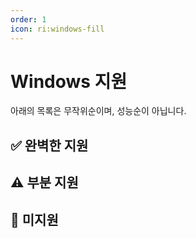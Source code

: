 ```yaml
---
order: 1
icon: ri:windows-fill
---
```


# Windows 지원

아래의 목록은 무작위순이며, 성능순이 아닙니다.

<script setup>
import MarkdownIt from 'markdown-it'
import MarkdownItAnchor from 'markdown-it-anchor'

const shuffleArray = (array) => {
    for (let i = array.length - 1; i > 0; i--) {
        const j = Math.floor(Math.random() * (i + 1));
        [array[i], array[j]] = [array[j], array[i]];
    }
    return array;
}

const fullySupport = shuffleArray([
`
### ✅ [Bluestacks 5](https://www.bluestacks.com/ko/) (권장 👍)

완벽히 지원됩니다. \`설정\` - \`고급 설정\`에서 \`ADB 기능\`을 켜야 합니다.

- 번들 및 느린 설치를 피하기 위해 [오프라인 설치 파일](https://support.bluestacks.com/hc/ko/articles/4402611273485-%EB%B8%94%EB%A3%A8%EC%8A%A4%ED%83%9D-5-%EC%98%A4%ED%94%84%EB%9D%BC%EC%9D%B8-%EC%84%A4%EC%B9%98-%ED%94%84%EB%A1%9C%EA%B7%B8%EB%9E%A8)을 다운로드하는 것이 좋습니다. [Android 11](https://support.bluestacks.com/hc/ko/articles/4402611273485-%EB%B8%94%EB%A3%A8%EC%8A%A4%ED%83%9D-5-%EC%98%A4%ED%94%84%EB%9D%BC%EC%9D%B8-%EC%84%A4%EC%B9%98-%ED%94%84%EB%A1%9C%EA%B7%B8%EB%9E%A8) 버전을 권장합니다. 제거하려면, 남은 파일들을 제거하려면 [제거 도구](https://support.bluestacks.com/hc/ko/articles/360057724751-PC%EC%97%90%EC%84%9C-%EB%B8%94%EB%A3%A8%EC%8A%A4%ED%83%9D-5-%EB%B8%94%EB%A3%A8%EC%8A%A4%ED%83%9D-X-%EB%B0%8F-%EB%B8%94%EB%A3%A8%EC%8A%A4%ED%83%9D-%EC%84%9C%EB%B9%84%EC%8A%A4%EB%A5%BC-%EC%99%84%EC%A0%84%ED%9E%88-%EC%A0%9C%EA%B1%B0%ED%95%98%EB%8A%94-%EB%B0%A9%EB%B2%95)를 사용하세요.
- adb 포트 번호가 불규칙적으로 변경되고 시작할 때마다 다르면 컴퓨터에 [Hyper-V](https://support.bluestacks.com/hc/ko/articles/4415238471053-Hyper-V-%EC%A7%80%EC%9B%90-%EC%9C%88%EB%8F%84%EC%9A%B0-10-%EB%B0%8F-11%EC%9D%98-%EB%B8%94%EB%A3%A8%EC%8A%A4%ED%83%9D-5%EC%97%90-%EB%8C%80%ED%95%9C-%EC%8B%9C%EC%8A%A4%ED%85%9C-%EC%9A%94%EA%B5%AC-%EC%82%AC%ED%95%AD)가 활성화되어 있을 수 있습니다. MAA는 이제 블루스택 에뮬레이터 구성 파일 내에서 포트 번호를 자동으로 읽도록 시도할 것입니다. 작동하지 않거나 다중 오픈/다중 에뮬레이터 커널이 필요한 경우 [자주 묻는 질문](../faq.md#블루스택-에뮬레이터가-매번-시작될-때마다-포트-번호가-다릅니다-hyper-v)을 참조하여 변경하세요. Hyper-V가 관리자로 실행되므로 에뮬레이터 자동 종료, 자동 연결 감지 등 adb를 사용하지 않는 작업도 관리자로 실행해야 합니다.
`,
`
### ✅ [MuMu Emulator 12](https://mumu.163.com/)

완벽하게 호환되며, 독점적인 익스트림 컨트롤 모드를 추가로 지원합니다.

- \`완료 후 에뮬레이터 종료\` 기능은 때때로 비정상적일 수 있으며, 그런 경우에는 MuMu 공식으로 문의하세요.
- MuMu 12 버전 3.5.4 ~ 3.5.7을 사용 중인 경우, MuMu 12 설정 - 기타에서 \`백그라운드에서 활성 상태 유지\` 기능을 비활성화해야 합니다. \(자세한 내용은 [공식 공지사항](https://mumu.163.com/help/20230802/35047_1102450.html) 참고\)
- 여러 인스턴스를 열 때는 MuMu 12 멀티 인스턴스의 ADB 버튼을 통해 해당 인스턴스의 포트 정보를 확인하고, MAA \`설정\` → \`연결 설정\`에서 연결 주소의 포트 번호를 해당 포트로 변경해야 합니다.

#### MuMu 스크린샷 강화 모드

공식 MuMu 12 3.8.13 이후 버전을 사용해야 하며, 백그라운드 실행을 닫아야 합니다. 아크 에디션 및 국제 에디션은 현재 지원되지 않습니다.

##### 연결 설정

1. \`설정\` → \`연결 설정\`, \`MuMu 스크린샷 강화 모드 사용\` 확인란을 선택합니다.

2. \`MuMu 에뮬레이터 경로\`에는 \`MuMuPlayer-12.0\` 폴더의 경로를 입력합니다. 예: \`C:\\Program Files\\Netease\\MuMuPlayer-12.0\`.

3. \`인스턴스 번호\`에는 MuMu Multiplayer의 해당 에뮬레이터의 일련 번호를 입력합니다. 예: 주요 멀티플레이어의 경우 \`0\`.

4. \`인스턴스 스크린\`에는 \`0\`을 입력합니다.

##### 백그라운드 실행 상태에 대해

꺼놓는 것이 좋습니다. 이때 인스턴스 화면은 항상 \`0\`입니다.

켜져 있으면 MuMu 에뮬레이터 탭의 순서가 인스턴스 화면의 일련 번호여야 합니다. 예: 에뮬레이터 데스크톱은 \`0\`, 명일방주 클라이언트는 \`1\`입니다.

백그라운드 실행에 대한 적용은 매우 불완전하며, 원인 미상의 문제가 항상 발생하므로 권장하지 않습니다.
`,
`
### ✅ [Nox](https://kr.bignox.com/)

완벽히 지원됩니다.
`,
`
### ✅ [Nox Android 9](https://kr.bignox.com/)

완벽히 지원됩니다.
`,
`
### ✅ [Memu](https://www.memuplay.com/ko/)

지원되지만, 테스트 수가 적으며 알려지지 않은 오류가 있을 수 있습니다.
`,
`
### ✅ [Android Virtual Device](https://developer.android.com/studio/run/managing-avds)

지원됩니다.
`,
])

const particallySupport = shuffleArray([
`
### ⚠️ [Google Play Games Beta](https://developer.android.com/games/playgames/pg-emulator?hl=zh-cn#installing-game-consumer)

호환되지 않습니다. [클라이언트](https://developer.android.com/games/playgames/pg-emulator?hl=zh-cn#installing-game-consumer)의 ADB 포트를 사용할 수 없습니다.

단, KR의 경우 [PlayBridge](https://github.com/ACK72/PlayBridge)를 이용해 사용이 가능하지만, 공식 지원이 아니므로 서비스가 불안정할 수 있습니다.
`,
`
### ⚠️ [MuMu Player](https://www.mumuglobal.com/kr/)

지원됩니다. 단,

- minitouch 또는 maatouch의 효율적인 터치 방식을 사용하려면 adb를 강제 교체해야 합니다.
- MAA가 adb 경로와 주소를 얻기 위해 관리자 권한으로 실행되어야 합니다. (MuMu가 관리자 권한으로 실행되기 때문입니다)
- 관리자 권한으로 실행하고 싶지 않다면 adb 경로와 주소를 직접 입력할 수도 있습니다.
- MAA의 기본 해상도 사용은 권장되지 않습니다. \`1280×720\`, \`1920×1080\`, \`2560×1440\` 등의 일반적인 해상도를 사용해 주세요.
- MuMu는 여러 개를 열어도 하나의 adb 포트를 사용하므로, 여러 개의 클라이언트를 지원하지는 못합니다.
`,
`
### ⚠️ [LDPlayer](https://kr.ldplayer.net/)

지원됩니다.

- LDPlayer 9는 9.0.37 버전 이상을, LDPlayer 5는 5.0.44 버전 이상을 권장드립니다.
- minitouch 또는 maatouch의 효율적인 터치 방식을 사용하려면 adb를 강제 교체해야 합니다.
`,
`
### ⚠️ [Windows Subsystem for Android](https://learn.microsoft.com/ko-kr/windows/android/wsa/)

MAA v5.2.0부터 지원이 중단되었으며, 마이크로소프트가 2025년 03월 05일에 서비스를 중단할 예정입니다.

- WSA 2204 이상 (버전 번호는 서브시스템 설정의 'About' 페이지에 있음)의 경우 연결 구성에서 \`일반 구성\`을 선택합니다.
- WSA 2203 또는 그 이전 버전 (버전 번호는 서브시스템 설정 페이지 상단에 있음)의 경우 연결 구성에서 \`이전 버전 WSA\`를 선택합니다.
- 이 소프트웨어는 720p 이상의 \`16:9\` 해상도를 지원합니다. 모니터가 16:9인 경우 가능한 한 창 크기를 수동으로 최대한 16:9 비율로 조정하세요. (모니터가 16:9인 경우 전체 화면으로 전환하려면 \`F11\`을 누르세요)
- 내일의 방주가 화면에 보이고 다른 Android 앱이 동시에 전경에서 실행되지 않도록 최대한 노력하세요. 그렇지 않으면 게임이 일시 중지되거나 작업 인식 오류가 발생할 수 있습니다.
- WSA의 스크린샷은 종종 백색 화면을 캡처하여 인식의 이상 또는 사용을 권장하지 않습니다.
`,
])

const notSupport = shuffleArray([
`
### 🚫 Tencent Mobile Game Assistant

지원되지 않습니다. ADB 포트가 닫혀 있습니다.
`,
`
### 🚫 MuMu Mobile Game Assistant

지원되지 않습니다. ADB 포트가 닫혀 있습니다.
`,
])

const md = (new MarkdownIt()).use(MarkdownItAnchor, { permalink: MarkdownItAnchor.permalink.linkInsideHeader()})

const fullySupportHtml = md.render(fullySupport.join(''))
const partiallySupportHtml = md.render(particallySupport.join(''))
const notSupportHtml = md.render(notSupport.join(''))

</script>

## ✅ 완벽한 지원

<ClientOnly><div v-html="fullySupportHtml"></div></ClientOnly>

## ⚠️ 부분 지원

<ClientOnly><div v-html="partiallySupportHtml"></div></ClientOnly>

## 🚫 미지원

<ClientOnly><div v-html="notSupportHtml"></div></ClientOnly>
